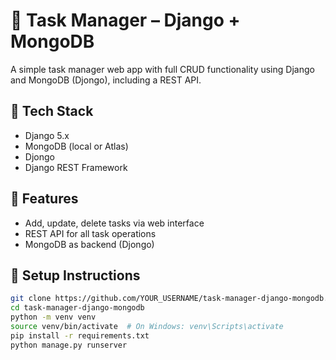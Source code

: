 # 📝 Task Manager – Django + MongoDB

A simple task manager web app with full CRUD functionality using Django and MongoDB (Djongo), including a REST API.

## 🔧 Tech Stack

- Django 5.x
- MongoDB (local or Atlas)
- Djongo
- Django REST Framework

## 🔑 Features

- Add, update, delete tasks via web interface
- REST API for all task operations
- MongoDB as backend (Djongo)

## 🚀 Setup Instructions

```bash
git clone https://github.com/YOUR_USERNAME/task-manager-django-mongodb.git
cd task-manager-django-mongodb
python -m venv venv
source venv/bin/activate  # On Windows: venv\Scripts\activate
pip install -r requirements.txt
python manage.py runserver
